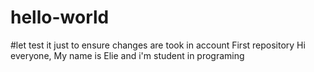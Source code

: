 # hello-world
#let test it just to ensure changes are took in account First repository
Hi everyone,
My name is Elie and i'm student in programing
